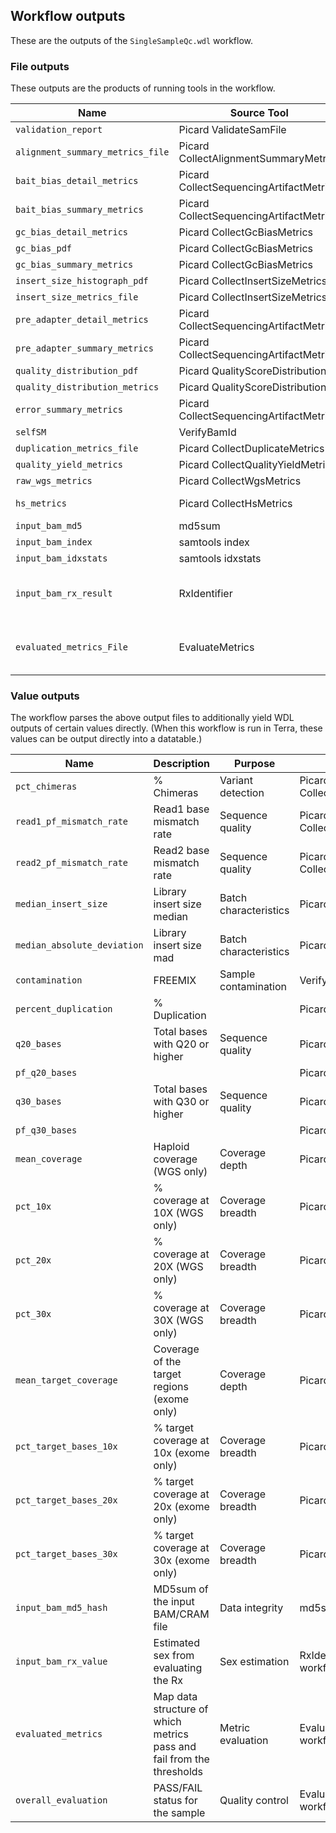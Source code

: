## Workflow outputs

These are the outputs of the `SingleSampleQc.wdl` workflow.

### File outputs

These outputs are the products of running tools in the workflow.

| Name | Source Tool | Notes |
|------|-------------|-------|
| `validation_report` | Picard ValidateSamFile | |
| `alignment_summary_metrics_file` | Picard CollectAlignmentSummaryMetrics | |
| `bait_bias_detail_metrics` | Picard CollectSequencingArtifactMetrics | |
| `bait_bias_summary_metrics` | Picard CollectSequencingArtifactMetrics | |
| `gc_bias_detail_metrics` | Picard CollectGcBiasMetrics | |
| `gc_bias_pdf` | Picard CollectGcBiasMetrics | |
| `gc_bias_summary_metrics` | Picard CollectGcBiasMetrics | |
| `insert_size_histograph_pdf` | Picard CollectInsertSizeMetrics | |
| `insert_size_metrics_file` | Picard CollectInsertSizeMetrics | |
| `pre_adapter_detail_metrics` | Picard CollectSequencingArtifactMetrics | |
| `pre_adapter_summary_metrics` | Picard CollectSequencingArtifactMetrics | |
| `quality_distribution_pdf` | Picard QualityScoreDistribution | |
| `quality_distribution_metrics` | Picard QualityScoreDistribution | |
| `error_summary_metrics` | Picard CollectSequencingArtifactMetrics | |
| `selfSM` | VerifyBamId | |
| `duplication_metrics_file` | Picard CollectDuplicateMetrics | |
| `quality_yield_metrics` | Picard CollectQualityYieldMetrics | |
| `raw_wgs_metrics` | Picard CollectWgsMetrics | (WGS only) |
| `hs_metrics` | Picard CollectHsMetrics | (exome only) |
| `input_bam_md5` | md5sum | |
| `input_bam_index` | samtools index  | |
| `input_bam_idxstats` | samtools idxstats | |
| `input_bam_rx_result` | RxIdentifier | (tool implemented in this workflow) |
| `evaluated_metrics_File` | EvaluateMetrics | (tool implemented in this workflow) |

### Value outputs

The workflow parses the above output files to additionally yield WDL outputs of certain values directly.  (When this workflow is run in Terra, these values can be output directly into a datatable.)

| Name | Description | Purpose | Source Tool |
|------|-------------|---------|-------------|
| `pct_chimeras` | % Chimeras | Variant detection | Picard CollectAlignmentSummaryMetrics |
| `read1_pf_mismatch_rate` | Read1 base mismatch rate | Sequence quality | Picard CollectAlignmentSummaryMetrics |
| `read2_pf_mismatch_rate` | Read2 base mismatch rate | Sequence quality | Picard CollectAlignmentSummaryMetrics |
| `median_insert_size` | Library insert size median | Batch characteristics | Picard CollectInsertSizeMetrics |
| `median_absolute_deviation` | Library insert size mad | Batch characteristics | Picard CollectInsertSizeMetrics |
| `contamination` | FREEMIX | Sample contamination | VerifyBamId |
| `percent_duplication` | % Duplication | | Picard CollectDuplicateMetrics |
| `q20_bases` | Total bases with Q20 or higher | Sequence quality | Picard CollectQualityYieldMetrics |
| `pf_q20_bases` | | | Picard CollectQualityYieldMetrics |
| `q30_bases` | Total bases with Q30 or higher | Sequence quality | Picard CollectQualityYieldMetrics |
| `pf_q30_bases` | | | Picard CollectQualityYieldMetrics |
| `mean_coverage` | Haploid coverage (WGS only) | Coverage depth | Picard CollectWgsMetrics |
| `pct_10x` | % coverage at 10X (WGS only) | Coverage breadth | Picard CollectWgsMetrics |
| `pct_20x` | % coverage at 20X (WGS only) | Coverage breadth | Picard CollectWgsMetrics |
| `pct_30x` | % coverage at 30X (WGS only) | Coverage breadth | Picard CollectWgsMetrics |
| `mean_target_coverage` | Coverage of the target regions (exome only) | Coverage depth | Picard CollectHsMetrics |
| `pct_target_bases_10x` | % target coverage at 10x (exome only) | Coverage breadth | Picard CollectHsMetrics |
| `pct_target_bases_20x` | % target coverage at 20x (exome only) | Coverage breadth | Picard CollectHsMetrics |
| `pct_target_bases_30x` | % target coverage at 30x (exome only) | Coverage breadth | Picard CollectHsMetrics |
| `input_bam_md5_hash` | MD5sum of the input BAM/CRAM file | Data integrity | md5sum |
| `input_bam_rx_value` | Estimated sex from evaluating the Rx | Sex estimation | RxIdentifier (implemented in workflow) |
| `evaluated_metrics` | Map data structure of which metrics pass and fail from the thresholds | Metric evaluation | EvaluateMetrics (implemented in workflow) | 
| `overall_evaluation` | PASS/FAIL status for the sample | Quality control | EvaluateMetrics (implemented in workflow) |
